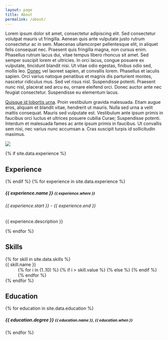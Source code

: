 ```yaml
---
layout: page
title: About
permalink: /about/
---
```


<div class="row">
  <div class="col-md-8 order-md-1 order-2">
    <p>Lorem ipsum dolor sit amet, consectetur adipiscing elit. Sed consectetur volutpat mauris ut fringilla. Aenean quis ante vulputate justo rutrum consectetur ac in sem. Maecenas ullamcorper pellentesque elit, in aliquet felis consequat nec. Praesent quis fringilla magna, non cursus enim. Phasellus rutrum lacus dui, vitae tempus libero rhoncus sit amet. Sed semper suscipit lorem et ultricies. In orci lacus, congue posuere ex vulputate, tincidunt blandit nisi. Ut vitae odio egestas, finibus odio sed, mollis leo. <a href="#">Donec</a> vel laoreet sapien, at convallis lorem. Phasellus et iaculis sapien. Orci varius natoque penatibus et magnis dis parturient montes, nascetur ridiculus mus. Sed vel risus nisl. Suspendisse potenti. Praesent nunc nisl, placerat sed arcu eu, ornare eleifend orci. Donec auctor ante nec feugiat consectetur. Suspendisse eu elementum lacus.</p>
    <p><a href="#">Quisque id lobortis urna</a>. Proin vestibulum gravida malesuada. Etiam augue eros, aliquam et blandit vitae, hendrerit ut mauris. Nulla sed urna a velit mattis consequat. Mauris sed vulputate est. Vestibulum ante ipsum primis in faucibus orci luctus et ultrices posuere cubilia Curae; Suspendisse potenti. Interdum et malesuada fames ac ante ipsum primis in faucibus. Ut convallis sem nisi, nec varius nunc accumsan a. Cras suscipit turpis id sollicitudin maximus.</p>
  </div>
  <div class="col-md-4 order-md-2 order-1">
    <img class="img-fluid rounded pb-2" style="max-width: 250px;" src="{{ 'images/avatar.png' | relative_url }}">
  </div>
</div>

{% if site.data.experience %}<h2>Experience</h2>{% endif %}
{% for experience in site.data.experience %}
<h5>{{ experience.name }} <small class="text-muted">{{ experience.where }}</small></h5>
<h6>{{ experience.start }} - {{ experience.end }}</h6>
<p>{{ experience.description }}</p>
{% endfor %}

## Skills

<dl class="row">
  {% for skill in site.data.skills %}
  <dt class="col-sm-3">{{ skill.name }}</dt>
  <dd class="col-sm-9 no-text-select">
    {% for i in (1..10) %}
      {% if i > skill.value %}
        <i class="skill-dot-nofill fas fa-circle fa-lg"></i>
      {% else %}
      <i class="skill-dot-fill fas fa-circle fa-lg"></i>
      {% endif %}
    {% endfor %}
  </dd>
  {% endfor %}
</dl>

## Education

{% for education in site.data.education %}
<h5>{{ education.degree }} <small class="text-muted">{{ education.name }}, {{ education.when }}</small></h5>
{% endfor %}
